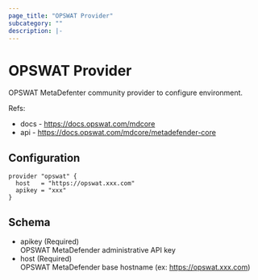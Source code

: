 ```yaml
---
page_title: "OPSWAT Provider"  
subcategory: ""  
description: |-
---
```


# OPSWAT Provider
OPSWAT MetaDefenter community provider to configure environment.  

Refs:
- docs - https://docs.opswat.com/mdcore
- api - https://docs.opswat.com/mdcore/metadefender-core

## Configuration
```hcl
provider "opswat" {
  host   = "https://opswat.xxx.com"
  apikey = "xxx"
}
```

## Schema
- apikey (Required)  
  OPSWAT MetaDefender administrative API key
- host (Required)  
  OPSWAT MetaDefender base hostname (ex: https://opswat.xxx.com)